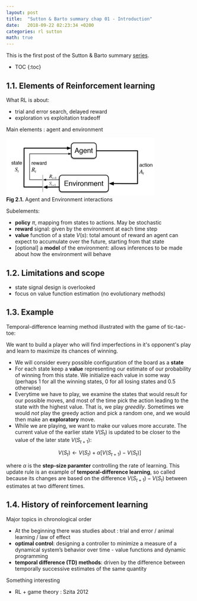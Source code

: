 ```yaml
---
layout: post
title:  "Sutton & Barto summary chap 01 - Introduction"
date:   2018-09-22 02:23:34 +0200
categories: rl sutton
math: true
---
```


This is the first post of the Sutton & Barto summary [series][ref-series].

* TOC
{:toc}

## 1.1. Elements of Reinforcement learning

What RL is about:
- trial and error search, delayed reward
- exploration vs exploitation tradeoff

Main elements : agent and environment

<div class="img-block" style="width: 400px;">
    <img src="/imgs/sutton/rl_basics.png"/>
    <span><strong>Fig 2.1.</strong> Agent and Environment interactions</span>
</div>

Subelements:
- __policy__ $\pi$, mapping from states to actions. May be stochastic
- __reward__ signal: given by the environment at each time step
- __value__ function of a state $V(s)$: total amount of reward an agent can expect to accumulate over the future, starting from that state
- [optional] a __model__ of the environment: allows inferences to be made about how the environment will behave

## 1.2. Limitations and scope

- state signal design is overlooked
- focus on value function estimation (no evolutionary methods)

## 1.3. Example

Temporal-difference learning method illustrated with the game of tic-tac-toe:

We want to build a player who will find imperfections in it's opponent's play and learn to maximize its chances of winning.

- We will consider every possible configuration of the board as a __state__
- For each state keep a __value__ representing our estimate of our probability of winning from this state. We initialize each value in some way (perhaps 1 for all the winning states, 0 for all losing states and 0.5 otherwise)
- Everytime we have to play, we examine the states that would result for our possible moves, and most of the time pick the action leading to the state with the highest value. That is, we play _greedily_. Sometimes we would _not_ play the greedy action and pick a random one, and we would then make an __exploratory__ move.
- While we are playing, we want to make our values more accurate. The current value of the earlier state $V(S_t)$ is updated to be closer to the value of the later state $V(S_{t+1})$:

$$V(S_t) \gets V(S_t) + \alpha [ V(S_{t+1}) - V(S_t) ]$$

where $\alpha$ is the __step-size paramter__ controlling the rate of learning. This update rule is an example of __temporal-difference learning__, so called because its changes are based on the difference $V(S_{t+1}) - V(S_t)$ between estimates at two different times.

## 1.4. History of reinforcement learning

Major topics in chronological order

- At the beginning there was studies about : trial and error / animal learning / law of effect
- __optimal control__: designing a controller to minimize a measure of a dynamical system’s behavior over time - value functions and dynamic programming
- __temporal difference (TD) methods__: driven by the difference between temporally successive estimates of the same quantity

Something interesting
- RL + game theory : Szita 2012


[ref-series]: /blog/2018/09/22/sutton-index